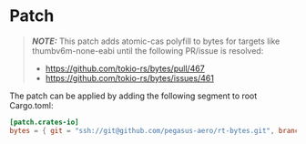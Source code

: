 # Patch

> **_NOTE:_**  This patch adds atomic-cas polyfill to bytes for targets like thumbv6m-none-eabi until the following PR/issue is resolved:
>
> * https://github.com/tokio-rs/bytes/pull/467
> * https://github.com/tokio-rs/bytes/issues/461

The patch can be applied by adding the following segment to root Cargo.toml:

````TOML
[patch.crates-io]
bytes = { git = "ssh://git@github.com/pegasus-aero/rt-bytes.git", branch = "cfg_target_has_atomic_v1.6.0" }
````
